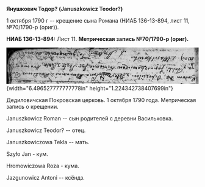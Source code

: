 **Янушкович Тодор? (Januszkowicz Teodor?)**

1 октября 1790 г -- крещение сына Романа (НИАБ 136-13-894, лист 11,
№70/1790-р (ориг)).

**НИАБ 136-13-894:** Лист 11. **Метрическая запись №70/1790-р (ориг).**

![](./media/0360ab5b1658b0094e163a32ccaf0c1f9af3c83c.png){width="6.496527777777778in"
height="1.224342738407699in"}

Дедиловичская Покровская церковь. 1 октября 1790 года. Метрическая
запись о крещении.

Januszkowicz Roman -- сын родителей с деревни Васильковка.

Januszkowicz Teodor? -- отец.

Januszkowiczowa Tekla -- мать.

Szyło Jan - кум.

Hromowiczowa Roza - кума.

Jazgunowicz Antoni -- ксёндз.
